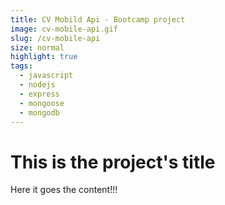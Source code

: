 ```yaml
---
title: CV Mobild Api - Bootcamp project
image: cv-mobile-api.gif
slug: /cv-mobile-api
size: normal
highlight: true
tags:
  - javascript
  - nodejs
  - express
  - mongoose
  - mongodb
---
```


# This is the project's title

Here it goes the content!!!
